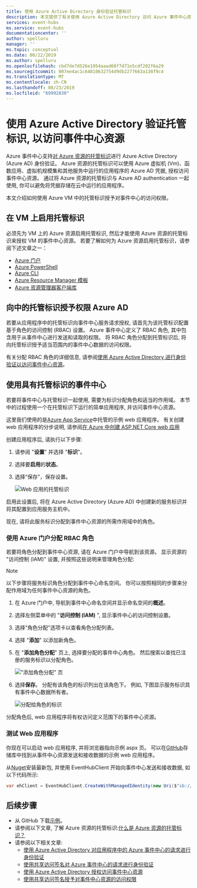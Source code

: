 ```yaml
---
title: 使用 Azure Active Directory 身份验证托管标识
description: 本文提供了有关使用 Azure Active Directory 访问 Azure 事件中心资源对托管标识进行身份验证的信息
services: event-hubs
ms.service: event-hubs
documentationcenter: ''
author: spelluru
manager: ''
ms.topic: conceptual
ms.date: 08/22/2019
ms.author: spelluru
ms.openlocfilehash: cbd7de7d526e1954aaad60f7d71e5cdf202f6a29
ms.sourcegitcommit: 007ee4ac1c64810632754d9db2277663a138f9c4
ms.translationtype: MT
ms.contentlocale: zh-CN
ms.lasthandoff: 08/23/2019
ms.locfileid: "69992830"
---
```

# <a name="authenticate-a-managed-identity-with-azure-active-directory-to-access-event-hubs-resources"></a>使用 Azure Active Directory 验证托管标识, 以访问事件中心资源
Azure 事件中心支持[对 Azure 资源的托管标识](../active-directory/managed-identities-azure-resources/overview.md)进行 Azure Active Directory (Azure AD) 身份验证。 Azure 资源的托管标识可以使用 Azure 虚拟机 (Vm)、函数应用、虚拟机规模集和其他服务中运行的应用程序的 Azure AD 凭据, 授权访问事件中心资源。 通过将 Azure 资源的托管标识与 Azure AD authentication 一起使用, 你可以避免将凭据存储在云中运行的应用程序。

本文介绍如何使用 Azure VM 中的托管标识授予对事件中心的访问权限。

## <a name="enable-managed-identities-on-a-vm"></a>在 VM 上启用托管标识
必须先为 VM 上的 Azure 资源启用托管标识, 然后才能使用 Azure 资源的托管标识来授权 VM 的事件中心资源。 若要了解如何为 Azure 资源启用托管标识，请参阅下述文章之一：

- [Azure 门户](../active-directory/managed-service-identity/qs-configure-portal-windows-vm.md)
- [Azure PowerShell](../active-directory/managed-identities-azure-resources/qs-configure-powershell-windows-vm.md)
- [Azure CLI](../active-directory/managed-identities-azure-resources/qs-configure-cli-windows-vm.md)
- [Azure Resource Manager 模板](../active-directory/managed-identities-azure-resources/qs-configure-template-windows-vm.md)
- [Azure 资源管理器客户端库](../active-directory/managed-identities-azure-resources/qs-configure-sdk-windows-vm.md)

## <a name="grant-permissions-to-a-managed-identity-in-azure-ad"></a>向中的托管标识授予权限 Azure AD
若要从应用程序中的托管标识向事件中心服务请求授权, 请首先为该托管标识配置基于角色的访问控制 (RBAC) 设置。 Azure 事件中心定义了 RBAC 角色, 其中包含用于从事件中心进行发送和读取的权限。 将 RBAC 角色分配到托管标识后, 将向托管标识授予适当范围内的事件中心数据的访问权限。

有关分配 RBAC 角色的详细信息, 请参阅[使用 Azure Active Directory 进行身份验证以访问事件中心资源](authorize-access-azure-active-directory.md)。

## <a name="use-event-hubs-with-managed-identities"></a>使用具有托管标识的事件中心
若要将事件中心与托管标识一起使用, 需要为标识分配角色和适当的作用域。 本节中的过程使用一个在托管标识下运行的简单应用程序, 并访问事件中心资源。

这里我们使用的是[Azure App Service](https://azure.microsoft.com/services/app-service/)中托管的示例 web 应用程序。 有关创建 web 应用程序的分步说明, 请参阅[在 Azure 中创建 ASP.NET Core web 应用](../app-service/app-service-web-get-started-dotnet.md)

创建应用程序后, 请执行以下步骤: 

1. 请参阅 "**设置**" 并选择 "**标识**"。 
1. 选择要**启用**的**状态**。 
1. 选择“保存”，保存设置。 

    ![Web 应用的托管标识](./media/authenticate-managed-identity/identity-web-app.png)

启用此设置后, 将在 Azure Active Directory (Azure AD) 中创建新的服务标识并将其配置到应用服务主机中。

现在, 请将此服务标识分配到事件中心资源的所需作用域中的角色。

### <a name="to-assign-rbac-roles-using-the-azure-portal"></a>使用 Azure 门户分配 RBAC 角色
若要将角色分配到事件中心资源, 请在 Azure 门户中导航到该资源。 显示资源的 "访问控制 (IAM)" 设置, 并按照这些说明来管理角色分配:

> [!NOTE]
> 以下步骤将服务标识角色分配到事件中心命名空间。 你可以按照相同的步骤来分配作用域为任何事件中心资源的角色。 

1. 在 Azure 门户中, 导航到事件中心命名空间并显示命名空间的**概述**。 
1. 选择左侧菜单中的 "**访问控制 (IAM)** ", 显示事件中心的访问控制设置。
1.  选择“角色分配”选项卡以查看角色分配列表。
3.  选择 "**添加**" 以添加新角色。
4.  在 "**添加角色分配**" 页上, 选择要分配的事件中心角色。 然后搜索以查找已注册的服务标识以分配角色。
    
    !["添加角色分配" 页](./media/authenticate-managed-identity/add-role-assignment-page.png)
5.  选择**保存**。 分配有该角色的标识列出在该角色下。 例如, 下图显示服务标识具有事件中心数据所有者。
    
    ![分配给角色的标识](./media/authenticate-managed-identity/role-assigned.png)

分配角色后, web 应用程序将有权访问定义范围下的事件中心资源。 

### <a name="test-the-web-application"></a>测试 Web 应用程序
你现在可以启动 web 应用程序, 并将浏览器指向示例 aspx 页。 可以在[GitHub](https://github.com/Azure/azure-event-hubs/tree/master/samples/DotNet/Microsoft.Azure.EventHubs/Rbac/ManagedIdentityWebApp)存储库中找到从事件中心资源发送和接收数据的示例 web 应用程序。

从[Nuget](https://www.nuget.org/packages/Microsoft.Azure.EventHubs/)安装最新包, 并使用 EventHubClient 开始向事件中心发送和接收数据, 如以下代码所示: 

```csharp
var ehClient = EventHubClient.CreateWithManagedIdentity(new Uri($"sb://{EventHubNamespace}/"), EventHubName);
```

## <a name="next-steps"></a>后续步骤
- 从 GitHub 下载[示例](https://github.com/Azure/azure-event-hubs/tree/master/samples/DotNet/Microsoft.Azure.EventHubs/Rbac/ManagedIdentityWebApp)。
- 请参阅以下文章, 了解 Azure 资源的托管标识:[什么是 Azure 资源的托管标识？](../active-directory/managed-identities-azure-resources/overview.md)
- 请参阅以下相关文章:
    - [使用 Azure Active Directory 对应用程序中的 Azure 事件中心的请求进行身份验证](authenticate-application.md)
    - [使用共享访问签名对 Azure 事件中心的请求进行身份验证](authenticate-shared-access-signature.md)
    - [使用 Azure Active Directory 授权访问事件中心资源](authorize-access-azure-active-directory.md)
    - [使用共享访问签名授予对事件中心资源的访问权限](authorize-access-shared-access-signature.md)
